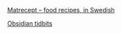 [Matrecept &ndash; food recipes, in Swedish](matrecept.md)

[Obsidian tidbits](obsidian-tidbits.md)
